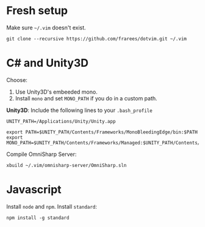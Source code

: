 # Fresh setup

Make sure `~/.vim` doesn't exist. 

```
git clone --recursive https://github.com/frarees/dotvim.git ~/.vim
```

# C# and Unity3D

Choose:

1. Use Unity3D's embeeded mono. 
2. Install `mono` and set `MONO_PATH` if you do in a custom path. 

__Unity3D__: Include the following lines to your `.bash_profile`

```
UNITY_PATH=/Applications/Unity/Unity.app

export PATH=$UNITY_PATH/Contents/Frameworks/MonoBleedingEdge/bin:$PATH
export MONO_PATH=$UNITY_PATH/Contents/Frameworks/Managed:$UNITY_PATH/Contents/Frameworks/MonoBleedingEdge/lib/mono/4.5
```

Compile OmniSharp Server:

```
xbuild ~/.vim/omnisharp-server/OmniSharp.sln
```

# Javascript

Install `node` and `npm`. Install `standard`:

```
npm install -g standard
```

